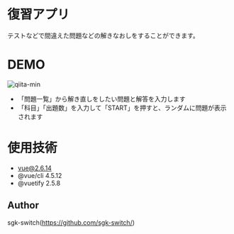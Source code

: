 # 復習アプリ
テストなどで間違えた問題などの解きなおしをすることができます。

# DEMO
![qiita-min](https://user-images.githubusercontent.com/80930480/129306937-e0ba3e43-863f-46f9-8f2a-2b1fca29186e.gif)
* 「問題一覧」から解き直しをしたい問題と解答を入力します
* 「科目」「出題数」を入力して「START」を押すと、ランダムに問題が表示されます

# 使用技術

* vue@2.6.14
* @vue/cli 4.5.12
* @vuetify 2.5.8

## Author
sgk-switch(https://github.com/sgk-switch/)
